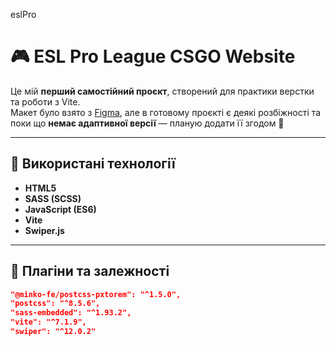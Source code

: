 e s l P r o 

# 🎮 ESL Pro League CSGO Website

Це мій **перший самостійний проєкт**, створений для практики верстки та роботи з Vite.  
Макет було взято з [Figma](https://www.figma.com/design/pogDbYkScDkRC27qyP2xqS/ESL-Pro?node-id=0-1&p=f&t=7gIl05WXnhtTF5Cj-0), але в готовому проєкті є деякі розбіжності та поки що **немає адаптивної версії** — планую додати її згодом 💪

---

## 🧱 Використані технології

- **HTML5**
- **SASS (SCSS)**
- **JavaScript (ES6)**
- **Vite**
- **Swiper.js**

---

## 🔧 Плагіни та залежності

```json
"@minko-fe/postcss-pxtorem": "^1.5.0",
"postcss": "^8.5.6",
"sass-embedded": "^1.93.2",
"vite": "^7.1.9",
"swiper": "^12.0.2"

 
 
